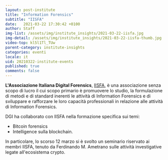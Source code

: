```yaml
---
layout: post-institute
title: "Information Forensics"
subtitle: "IISFA" 
date:   2021-03-22 17:30:42 +0100
author: Staff
img-list: /assets/img/institute_insights/2021-03-22-iisfa.jpg
img-detail: /assets/img/institute_insights/2021-03-22-iisfa-thumb.jpg
video-top: kl5l1Tl_TUw
parent-category: institute-insights
categories: eventi
locale: it
uid: 20210322-institute-events
published: true
comments: false
---
```


**L'Associazione Italiana Digital Forensics**, [IISFA](https://www.iisfa.it/), è una associazione senza scopo di lucro il cui scopo primario è promuovere lo studio, la formulazione di metodi e di standard inerenti le attività di Information Forensics e di sviluppare e rafforzare le loro capacità professionali in relazione alle attività di Information Forensics.

DGI ha collaborato con IISFA nella formazione specifica sui temi:

- Bitcoin forensics
- Intelligence sulla blockchain.

In particolare, lo scorso 12 marzo si è svolto un seminario riservato ai membri IISFA, tenuto da Ferdinando M. Ametrano sulle attività investigative legate all'ecosistema crypto.
